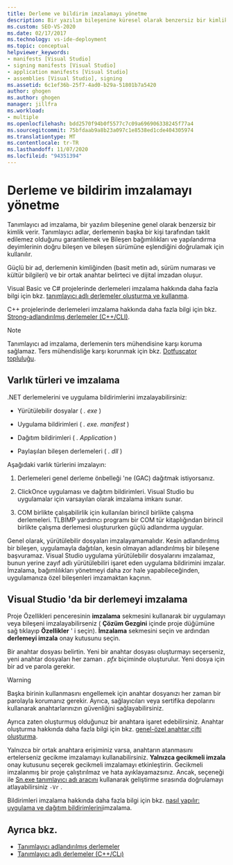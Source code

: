 ```yaml
---
title: Derleme ve bildirim imzalamayı yönetme
description: Bir yazılım bileşenine küresel olarak benzersiz bir kimlik veren tanımlayıcı ad imzalama avantajları hakkında bilgi edinin.
ms.custom: SEO-VS-2020
ms.date: 02/17/2017
ms.technology: vs-ide-deployment
ms.topic: conceptual
helpviewer_keywords:
- manifests [Visual Studio]
- signing manifests [Visual Studio]
- application manifests [Visual Studio]
- assemblies [Visual Studio], signing
ms.assetid: 6c1ef36b-25f7-4ad0-b29a-51801b7a5420
author: ghogen
ms.author: ghogen
manager: jillfra
ms.workload:
- multiple
ms.openlocfilehash: bdd2570f94b0f5577c7c09a696906338245f77a4
ms.sourcegitcommit: 75bfdaab9a8b23a097c1e8538ed1cde404305974
ms.translationtype: MT
ms.contentlocale: tr-TR
ms.lasthandoff: 11/07/2020
ms.locfileid: "94351394"
---
```

# <a name="manage-assembly-and-manifest-signing"></a>Derleme ve bildirim imzalamayı yönetme

Tanımlayıcı ad imzalama, bir yazılım bileşenine genel olarak benzersiz bir kimlik verir. Tanımlayıcı adlar, derlemenin başka bir kişi tarafından taklit edilemez olduğunu garantilemek ve Bileşen bağımlılıkları ve yapılandırma deyimlerinin doğru bileşen ve bileşen sürümüne eşlendiğini doğrulamak için kullanılır.

Güçlü bir ad, derlemenin kimliğinden (basit metin adı, sürüm numarası ve kültür bilgileri) ve bir ortak anahtar belirteci ve dijital imzadan oluşur.

Visual Basic ve C# projelerinde derlemeleri imzalama hakkında daha fazla bilgi için bkz. [tanımlayıcı adlı derlemeler oluşturma ve kullanma](/dotnet/framework/app-domains/create-and-use-strong-named-assemblies).

C++ projelerinde derlemeleri imzalama hakkında daha fazla bilgi için bkz. [Strong-adlandırılmış derlemeler (C++/CLI)](/cpp/dotnet/strong-name-assemblies-assembly-signing-cpp-cli).

> [!NOTE]
> Tanımlayıcı ad imzalama, derlemenin ters mühendisine karşı koruma sağlamaz. Ters mühendisliğe karşı korunmak için bkz. [Dotfuscator topluluğu](dotfuscator/index.md).

## <a name="asset-types-and-signing"></a>Varlık türleri ve imzalama

.NET derlemelerini ve uygulama bildirimlerini imzalayabilirsiniz:

- Yürütülebilir dosyalar ( *. exe* )

- Uygulama bildirimleri ( *. exe. manifest* )

- Dağıtım bildirimleri ( *. Application* )

- Paylaşılan bileşen derlemeleri ( *. dll* )

Aşağıdaki varlık türlerini imzalayın:

1. Derlemeleri genel derleme önbelleği 'ne (GAC) dağıtmak istiyorsanız.

2. ClickOnce uygulaması ve dağıtım bildirimleri. Visual Studio bu uygulamalar için varsayılan olarak imzalama imkanı sunar.

3. COM birlikte çalışabilirlik için kullanılan birincil birlikte çalışma derlemeleri. TLBIMP yardımcı programı bir COM tür kitaplığından birincil birlikte çalışma derlemesi oluştururken güçlü adlandırma uygular.

Genel olarak, yürütülebilir dosyaları imzalayamamalıdır. Kesin adlandırılmış bir bileşen, uygulamayla dağıtılan, kesin olmayan adlandırılmış bir bileşene başvuramaz. Visual Studio uygulama yürütülebilir dosyalarını imzalamaz, bunun yerine zayıf adlı yürütülebiliri işaret eden uygulama bildirimini imzalar. İmzalama, bağımlılıkları yönetmeyi daha zor hale yapabileceğinden, uygulamanıza özel bileşenleri imzamaktan kaçının.

## <a name="how-to-sign-an-assembly-in-visual-studio"></a>Visual Studio 'da bir derlemeyi imzalama

Proje Özellikleri penceresinin **imzalama** sekmesini kullanarak bir uygulamayı veya bileşeni imzalayabilirseniz ( **Çözüm Gezgini** içinde proje düğümüne sağ tıklayıp **Özellikler** ' i seçin). **İmzalama** sekmesini seçin ve ardından **derlemeyi imzala** onay kutusunu seçin.

Bir anahtar dosyası belirtin. Yeni bir anahtar dosyası oluşturmayı seçerseniz, yeni anahtar dosyaları her zaman *. pfx* biçiminde oluşturulur. Yeni dosya için bir ad ve parola gerekir.

> [!WARNING]
> Başka birinin kullanmasını engellemek için anahtar dosyanızı her zaman bir parolayla korumanız gerekir. Ayrıca, sağlayıcıları veya sertifika depolarını kullanarak anahtarlarınızın güvenliğini sağlayabilirsiniz.

Ayrıca zaten oluşturmuş olduğunuz bir anahtara işaret edebilirsiniz. Anahtar oluşturma hakkında daha fazla bilgi için bkz. [genel-özel anahtar çifti oluşturma](/dotnet/framework/app-domains/how-to-create-a-public-private-key-pair).

Yalnızca bir ortak anahtara erişiminiz varsa, anahtarın atanmasını ertelerseniz gecikme imzalamayı kullanabilirsiniz. **Yalnızca gecikmeli imzala** onay kutusunu seçerek gecikmeli imzalamayı etkinleştirin. Gecikmeli imzalanmış bir proje çalıştırılmaz ve hata ayıklayamazsınız. Ancak, seçeneği ile [Sn.exe tanımlayıcı adı aracını](/dotnet/framework/tools/sn-exe-strong-name-tool) kullanarak geliştirme sırasında doğrulamayı atlayabilirsiniz `-Vr` .

Bildirimleri imzalama hakkında daha fazla bilgi için bkz. [nasıl yapılır: uygulama ve dağıtım bildirimlerini](../ide/how-to-sign-application-and-deployment-manifests.md)imzalama.

## <a name="see-also"></a>Ayrıca bkz.

- [Tanımlayıcı adlandırılmış derlemeler](/dotnet/framework/app-domains/strong-named-assemblies)
- [Tanımlayıcı adlı derlemeler (C++/CLı)](/cpp/dotnet/strong-name-assemblies-assembly-signing-cpp-cli)
